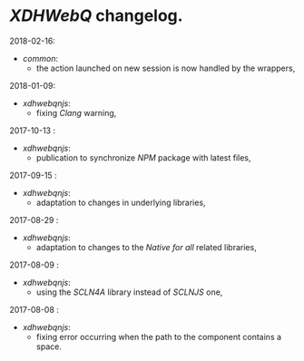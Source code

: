 # *XDHWebQ* changelog.

2018-02-16:
- *common*:
  - the action launched on new session is now handled by the wrappers,

2018-01-09:
- *xdhwebqnjs*:
  - fixing *Clang* warning,

2017-10-13 :
- *xdhwebqnjs*:
  - publication to synchronize *NPM* package with latest files,

2017-09-15 :
- *xdhwebqnjs*:
  - adaptation to changes in underlying libraries,

2017-08-29 :
- *xdhwebqnjs*:
  - adaptation to changes to the *Native for all* related libraries,

2017-08-09 :
- *xdhwebqnjs*:
  - using the *SCLN4A* library instead of *SCLNJS* one,

2017-08-08 :
- *xdhwebqnjs*:
	- fixing error occurring when the path to the component contains a space.
